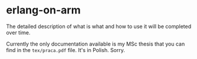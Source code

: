 erlang-on-arm
============
The detailed description of what is what and how to use it will be completed over time.

Currently the only documentation available is my MSc thesis that you can find in the ``tex/praca.pdf`` file.
It's in Polish. Sorry.

